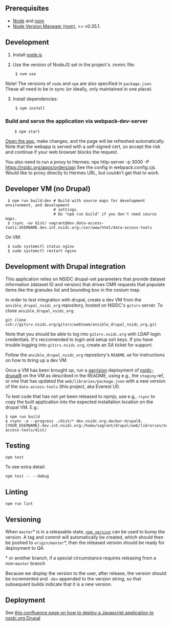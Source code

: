 ## Prerequisites

* [Node](http://nodejs.org/) and [npm](https://www.npmjs.org/)
* [Node Version Manager (nvm)](https://github.com/nvm-sh/nvm), >= v0.35.1.

## Development

1. Install [node.js](http://nodejs.org/)
2. Use the version of NodeJS set in the project's .nvmrc file:

        $ nvm use

Note! The versions of `node` and `npm` are also specified in `package.json`.
These all need to be in sync (or ideally, only maintained in one place).

3. Install dependencies:

        $ npm install

### Build and serve the application via webpack-dev-server

        $ npm start

[Open the app](https://localhost:8080/), make changes, and the page will be
refreshed automatically. Note that the webapp is served with a self-signed cert,
so accept the risk and continue if your web browser blocks the request.

You also need to run a proxy to Hermes: npx http-server -p 3000 -P https://nsidc.org/apps/orders/api
See the config in webpack.config.cjs. Would like to proxy directly to Hermes URL, but couldn't get that to work.

## Developer VM (no Drupal)

     $ npm run build:dev # Build with source maps for development environment, and development
                         # settings.
                         # Do "npm run build" if you don't need source maps.
     $ rsync -av dist/ vagrant@dev.data-access-tools.USERNAME.dev.int.nsidc.org:/var/www/html/data-access-tools

On VM:

     $ sudo systemctl status nginx
     $ sudo systemctl restart nginx


## Development with Drupal integration

This application relies on NSIDC drupal-set parameters that provide dataset
information (dataset ID and version) that drives CMR requests that populate
items like the granules list and bounding box in the cesium map.

In order to test integration with drupal, create a dev VM from the
`ansible_drupal_nsidc_org` repository, hosted on NSIDC's `gitsrv` server. To
clone `ansible_drupal_nsidc_org`:

```
git clone ssh://gitsrv.nsidc.org/gitsrv/webteam/ansible_drupal_nsidc_org.git
```

Note that you should be able to log into `gitsrv.nsidc.org` with LDAP login
credentials. It's reccomended to login and setup ssh keys. If you have trouble
logging into `gitsrv.nsidc.org`, create an SA ticket for support.

Follow the `ansible_drupal_nsidc_org` repository's `README.md` for instructions
on how to bring up a dev VM.

Once a VM has been brought up, run a
[garrision](https://bitbucket.org/nsidc/garrison) deployment of
[nsidc-drupal8](https://bitbucket.org/nsidc/nsidc-drupal8/) on the VM as
described in the README, using e.g., the `staging` ref, or one that has updated
the `web/libraries/package.json` with a new version of the `data-access-tools`
(this project, aka Everest UI).

To test code that has not yet been released to npmjs, use e.g,. `rsync` to copy
the built application into the expected installation location on the drupal VM. E.g.:

```
$ npm run build
$ rsync -a --progress ./dist/* dev.nsidc.org.docker-drupal8.{YOUR_USERNAME}.dev.int.nsidc.org:/home/vagrant/drupal/web/libraries/node_modules/@nsidc/data-access-tools/dist/
```


## Testing

    npm test

To see extra detail:

    npm test -- --debug

## Linting

    npm run lint

## Versioning

When `master`\* is in a releasable state, [`npm
version`](https://docs.npmjs.com/cli/version) can be used to bump the version. A
tag and commit will automatically be created, which should then be pushed to
`origin/master`\*, then the released version should be ready for deployment to
QA.

\* or another branch, if a special circumstance requires releasing from a
non-`master` branch

Because we display the version to the user, after release, the version should be
incremented and `-dev` appended to the version string, so that subsequent builds
indicate that it is a new version.

## Deployment


See [this confluence page on how to deploy a Javascript application to nsidc.org
Drupal](https://nsidc.atlassian.net/wiki/spaces/PROG/pages/50364633/How+to+deploy+a+Javascript+application+into+nsidc.org+Drupal)
